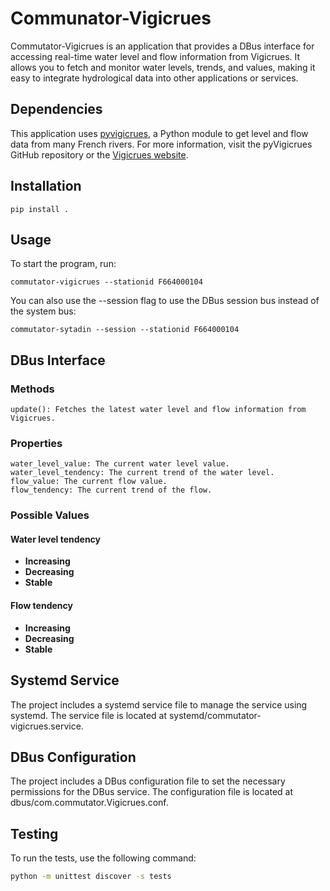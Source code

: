 # Communator-Vigicrues

Commutator-Vigicrues is an application that provides a DBus interface for accessing real-time water level and flow information from Vigicrues. It allows you to fetch and monitor water levels, trends, and values, making it easy to integrate hydrological data into other applications or services.

## Dependencies

This application uses [pyvigicrues](https://github.com/Mickaelh51/pyVigicrues), a Python module to get level and flow data from many French rivers. For more information, visit the pyVigicrues GitHub repository or the [Vigicrues website](https://www.vigicrues.gouv.fr/).

## Installation

	pip install .

## Usage

To start the program, run:

	commutator-vigicrues --stationid F664000104

You can also use the --session flag to use the DBus session bus instead of the system bus:

	commutator-sytadin --session --stationid F664000104
	
## DBus Interface

### Methods

    update(): Fetches the latest water level and flow information from Vigicrues.

### Properties

    water_level_value: The current water level value.
    water_level_tendency: The current trend of the water level.
    flow_value: The current flow value.
    flow_tendency: The current trend of the flow.

### Possible Values

#### **Water level tendency**

- **Increasing**
- **Decreasing**
- **Stable**

#### **Flow tendency**

- **Increasing**
- **Decreasing**
- **Stable**

## Systemd Service

The project includes a systemd service file to manage the service using systemd. The service file is located at systemd/commutator-vigicrues.service.

## DBus Configuration

The project includes a DBus configuration file to set the necessary permissions for the DBus service. The configuration file is located at dbus/com.commutator.Vigicrues.conf.

## Testing

To run the tests, use the following command:

```sh
python -m unittest discover -s tests
